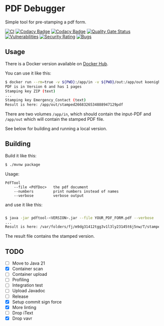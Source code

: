 # PDF Debugger

Simple tool for pre-stamping a pdf form.

[![CI](https://github.com/koenighotze/pdfdebugger/actions/workflows/ci.yml/badge.svg)](https://github.com/koenighotze/pdfdebugger/actions/workflows/ci.yml)
[![Codacy Badge](https://app.codacy.com/project/badge/Grade/2082d38336fa495c8a91851ebb297793)](https://www.codacy.com/gh/koenighotze/pdfdebugger/dashboard?utm_source=github.com&amp;utm_medium=referral&amp;utm_content=koenighotze/pdfdebugger&amp;utm_campaign=Badge_Grade)
[![Codacy Badge](https://app.codacy.com/project/badge/Coverage/2082d38336fa495c8a91851ebb297793)](https://app.codacy.com/gh/koenighotze/pdfdebugger/dashboard?utm_source=gh&utm_medium=referral&utm_content=&utm_campaign=Badge_coverage)
[![Quality Gate Status](https://sonarcloud.io/api/project_badges/measure?project=koenighotze_pdfdebugger&metric=alert_status)](https://sonarcloud.io/summary/new_code?id=koenighotze_pdfdebugger)
[![Vulnerabilities](https://sonarcloud.io/api/project_badges/measure?project=koenighotze_pdfdebugger&metric=vulnerabilities)](https://sonarcloud.io/summary/new_code?id=koenighotze_pdfdebugger)
[![Security Rating](https://sonarcloud.io/api/project_badges/measure?project=koenighotze_pdfdebugger&metric=security_rating)](https://sonarcloud.io/summary/new_code?id=koenighotze_pdfdebugger)
[![Bugs](https://sonarcloud.io/api/project_badges/measure?project=koenighotze_pdfdebugger&metric=bugs)](https://sonarcloud.io/summary/new_code?id=koenighotze_pdfdebugger)


## Usage

There is a Docker version available on [Docker Hub](https://cloud.docker.com/u/koenighotze/repository/docker/koenighotze/pdfdebugger).

You can use it like this:

```bash
$ docker run --rm=true -v ${PWD}:/app/in -v ${PWD}/out:/app/out koenighotze/pdfdebugger:2.0 --file /app/in/interactiveform_enabled.pdf
PDF is in Version 6 and has 1 pages
Stamping key ZIP (text)
...
Stamping key Emergency_Contact (text)
Result is here: /app/out/stamped2668326534888947129pdf
```

There are two volumes `/app/in`, which should contain the input-PDF and `/app/out` which will contain the stamped PDF file.

See below for building and running a local version.

## Building

Build it like this:

```bash
$ ./mvnw package
```

Usage:
```
PdfTool
    --file <PdfDoc>   the pdf document
    --numbers         print numbers instead of names
    --verbose         verbose output
```

and use it like this:

```bash

$ java -jar pdftool-<VERSION>.jar --file YOUR_PDF_FORM.pdf --verbose
...
Result is here: /var/folders/fj/m9dg31412tgg3v1l3ly23145t6j5nw/T/stamped8992316045665224650.pdf
```

The result file contains the stamped version.


## TODO

- [ ] Move to Java 21
- [x] Container scan
- [ ] Container upload
- [ ] Profiling
- [ ] Integration test
- [ ] Upload Javadoc
- [ ] Release
- [x] Setup commit sign force
- [x] More linting
- [ ] Drop iText
- [x] Drop vavr
